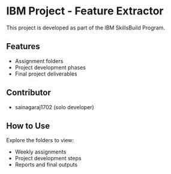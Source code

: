 # IBM Project - Feature Extractor

This project is developed as part of the IBM SkillsBuild Program.

## Features
- Assignment folders
- Project development phases
- Final project deliverables

## Contributor
- sainagaraj1702 (solo developer)

## How to Use
Explore the folders to view:
- Weekly assignments
- Project development steps
- Reports and final outputs
